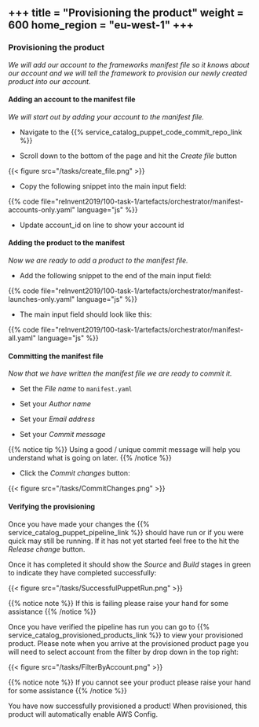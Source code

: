 +++
title = "Provisioning the product"
weight = 600
home_region = "eu-west-1"
+++
---

### Provisioning the product


_We will add our account to the frameworks manifest file so it knows about our account and we will tell the framework to
provision our newly created product into our account._


#### Adding an account to the manifest file

_We will start out by adding your account to the manifest file._

- Navigate to the {{% service_catalog_puppet_code_commit_repo_link %}}


- Scroll down to the bottom of the page and hit the *Create file* button

{{< figure src="/tasks/create_file.png" >}}

- Copy the following snippet into the main input field:

 {{% code file="reInvent2019/100-task-1/artefacts/orchestrator/manifest-accounts-only.yaml" language="js" %}}
 
- Update account_id on line to show your account id


#### Adding the product to the manifest

_Now we are ready to add a product to the manifest file._

- Add the following snippet to the end of the main input field:

 {{% code file="reInvent2019/100-task-1/artefacts/orchestrator/manifest-launches-only.yaml" language="js" %}}


- The main input field should look like this:

 {{% code file="reInvent2019/100-task-1/artefacts/orchestrator/manifest-all.yaml" language="js" %}}


#### Committing the manifest file

_Now that we have written the manifest file we are ready to commit it._

- Set the *File name* to `manifest.yaml`

- Set your *Author name*
- Set your *Email address*
- Set your *Commit message*

{{% notice tip %}}
Using a good / unique commit message will help you understand what is going on later.
{{% /notice %}}


- Click the *Commit changes* button:

{{< figure src="/tasks/CommitChanges.png" >}}


#### Verifying the provisioning


Once you have made your changes the {{% service_catalog_puppet_pipeline_link %}} should have run or if you were quick 
may still be running.  If it has not yet started feel free to the hit the *Release change* button.

Once it has completed it should show the *Source* and *Build* stages in green to indicate they have completed 
successfully:

{{< figure src="/tasks/SuccessfulPuppetRun.png" >}}


{{% notice note %}}
If this is failing please raise your hand for some assistance
{{% /notice %}}

Once you have verified the pipeline has run you can go to {{% service_catalog_provisioned_products_link %}} to view your 
provisioned product.  Please note when you arrive at the provisioned product page you will need to select account from 
the filter by drop down in the top right:

{{< figure src="/tasks/FilterByAccount.png" >}}

{{% notice note %}}
If you cannot see your product please raise your hand for some assistance
{{% /notice %}}

You have now successfully provisioned a product! When provisioned, this product will automatically enable AWS Config.
